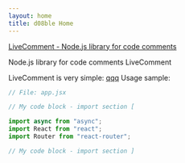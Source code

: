 ```yaml
---
layout: home
title: d08ble Home
---
```

[LiveComment - Node.js library for code comments](https://d08ble.github.com/livecomment)

Node.js library for code comments LiveComment 

LiveComment is very simple:
<a href="/">qqq</a>
Usage sample:
```javascript
// File: app.jsx

// My code block - import section [

import async from "async";
import React from "react";
import Router from "react-router";

// My code block - import section ]
```